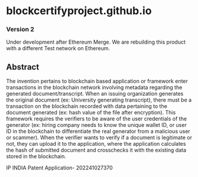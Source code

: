# blockcertifyproject.github.io

### Version 2
Under development after Ethereum Merge. We are rebuilding this product with a different Test network on Ethereum.

## Abstract
The invention pertains to blockchain based application or framework enter transactions in the blockchain network involving metadata regarding the generated document/transcript. When an issuing organization generates the original document (ex: University generating transcript), there must be a transaction on the blockchain recorded with data pertaining to the document generated (ex: hash value of the file after encryption). This framework requires the verifiers to be aware of the user credentials of the generator (ex: hiring company needs to know the unique wallet ID, or user ID in the blockchain to differentiate the real generator from a malicious user or scammer). When the verifier wants to verify if a document is legitimate or not, they can upload it to the application, where the application calculates the hash of submitted document and crosschecks it with the existing data stored in the blockchain.

IP INDIA Patent Application- 202241027370
